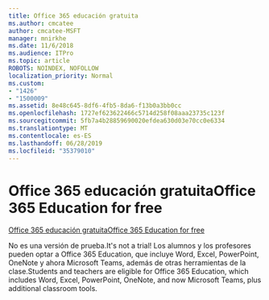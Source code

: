 ```yaml
---
title: Office 365 educación gratuita
ms.author: cmcatee
author: cmcatee-MSFT
manager: mnirkhe
ms.date: 11/6/2018
ms.audience: ITPro
ms.topic: article
ROBOTS: NOINDEX, NOFOLLOW
localization_priority: Normal
ms.custom:
- "1426"
- "1500009"
ms.assetid: 8e48c645-8df6-4fb5-8da6-f13b0a3bb0cc
ms.openlocfilehash: 1727ef623622466c5714d258f08aaa23735c123f
ms.sourcegitcommit: 5fb7a4b28859690020efdea630d03e70cc0e6334
ms.translationtype: MT
ms.contentlocale: es-ES
ms.lasthandoff: 06/28/2019
ms.locfileid: "35379010"
---
```

# <a name="office-365-education-for-free"></a><span data-ttu-id="bf9e9-102">Office 365 educación gratuita</span><span class="sxs-lookup"><span data-stu-id="bf9e9-102">Office 365 Education for free</span></span>

[<span data-ttu-id="bf9e9-103">Office 365 educación gratuita</span><span class="sxs-lookup"><span data-stu-id="bf9e9-103">Office 365 Education for free</span></span>](https://products.office.com/student/office-in-education?ms.officeurl=students)
  
<span data-ttu-id="bf9e9-104">No es una versión de prueba.</span><span class="sxs-lookup"><span data-stu-id="bf9e9-104">It's not a trial!</span></span> <span data-ttu-id="bf9e9-105">Los alumnos y los profesores pueden optar a Office 365 Education, que incluye Word, Excel, PowerPoint, OneNote y ahora Microsoft Teams, además de otras herramientas de la clase.</span><span class="sxs-lookup"><span data-stu-id="bf9e9-105">Students and teachers are eligible for Office 365 Education, which includes Word, Excel, PowerPoint, OneNote, and now Microsoft Teams, plus additional classroom tools.</span></span>
  